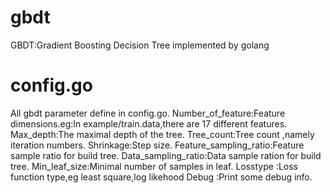gbdt
====

GBDT:Gradient Boosting Decision Tree implemented by golang

config.go
====
All gbdt parameter define in config.go.
Number_of_feature:Feature dimensions.eg:In example/train.data,there are 17 different features.
Max_depth:The maximal depth of the tree. 
Tree_count:Tree count ,namely  iteration numbers.
Shrinkage:Step size.
Feature_sampling_ratio:Feature sample ratio for build tree.
Data_sampling_ratio:Data sample ration for build tree.
Min_leaf_size:Minimal number of samples in leaf.
Losstype :Loss function type,eg least square,log likehood
Debug :Print some debug info.